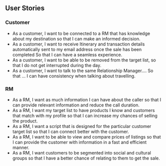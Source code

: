 ## User Stories

### Customer
* As a customer, I want to be connected to a RM that has knowledge about my destination so that I can make an informed decision.
* As a customer, I want to receive Itinerary and transaction details automatically sent to my email address once the sale has been completed So that I can have a seamless experience. 
* As a customer, I want to be able to be removed from the target list, so that I do not get interrupted during the day.
* As a customer, I want to talk to the same Relationship Manager…. So that … I can have consistency when talking about travelling. 


### RM

* As a RM,  I want as much information I can have about the caller so that I can provide relevant information and reduce the call duration.
* As a RM,  I want my target list to have products I know and customers that match with my profile so that I can increase my chances of selling the product.
* As a RM,  I want a script that is designed for the particular customer target list so that I can connect better with the customer.
* As a RM, I want to be able to view and compare prices of listings so that I can provide the customer with information in a fast and efficient manner. 
* As a RM, I want customers to be segmented into social and cultural groups so that I have a better chance of relating to them to get the sale. 
